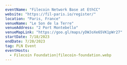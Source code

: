 ```yaml
---
eventName: "Filecoin Network Base at EthCC"
website: "https://fil-paris.io/register/"
location: "Paris, France"
venueName: "Le Son de la Terre"
venueAddress: "2 Port Montebello"
venueMapLink: "https://goo.gl/maps/yDWJoXe65VK1pWr27"
startDate: 7/18/2023
endDate: 7/20/2023
tag: PLN Event
eventHosts:
  - Filecoin Foundation|filecoin-foundation.webp
---
```

